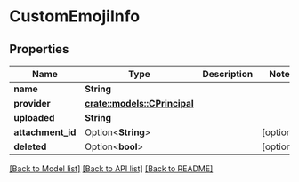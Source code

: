 # CustomEmojiInfo

## Properties

Name | Type | Description | Notes
------------ | ------------- | ------------- | -------------
**name** | **String** |  | 
**provider** | [**crate::models::CPrincipal**](CPrincipal.md) |  | 
**uploaded** | **String** |  | 
**attachment_id** | Option<**String**> |  | [optional]
**deleted** | Option<**bool**> |  | [optional]

[[Back to Model list]](../README.md#documentation-for-models) [[Back to API list]](../README.md#documentation-for-api-endpoints) [[Back to README]](../README.md)


